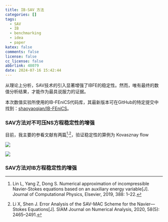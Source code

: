 ```yaml
---
title: IB-SAV 方法
categories: []
tags:
  - SAV
  - IB
  - benchmarking
  - idea
  - paper
katex: false
comments: false
license: false
cc_license: false
abbrlink: 48079
date: 2024-07-16 15:42:44
---
```

从理论上分析，SAV技术的引入显著增强了IBFE的稳定性。然而，唯有最终的数值分析结果，才能作为最具说服力的证据。

<!--more-->

本次数值实验所使用的IB-FEniCS代码库，其最新版本可在GitHub的特定提交中找到：[shaoyaoqian/IB-FEniCS](https://github.com/shaoyaoqian/immersed_boundary_method/commit/22eceb7a66d6f79f5c8f4e140919b40806106f04)。

### SAV方法对不可压NS方程稳定性的增强


目前，我主要的参看文献有两篇[^1]$^,$[^2]，验证稳定性的算例为 Kovasznay flow

![](https://githubimages.pengfeima.cn/images/202407161657475.svg)
<!-- 
其中 $\lambda=\frac{1}{2 \nu}-\sqrt{\frac{1}{4 \nu^2}+4 \pi^2}$ ，$\nu = 0.025$。这是一个通过非稳态方程求解的稳态问题，$\mathbf{u}=\mathbf{0}$，$\mathbf{f}=\mathbf{0}$，Dirichlet 边界条件。 -->

![](https://githubimages.pengfeima.cn/images/202407161738092.jpg)



### SAV方法对IB方程稳定性的增强



[^1]: Lin L, Yang Z, Dong S. Numerical approximation of incompressible Navier-Stokes equations based on an auxiliary energy variable[J]. Journal of Computational Physics, Elsevier, 2019, 388: 1–22.

[^2]: Li X, Shen J. Error Analysis of the SAV-MAC Scheme for the Navier—Stokes Equations[J]. SIAM Journal on Numerical Analysis, 2020, 58(5): 2465–2491.

